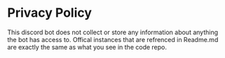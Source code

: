 # Privacy Policy

This discord bot does not collect or store any information about anything the bot has access to. Offical instances that are refrenced in Readme.md are exactly the same as what you see in the code repo.
